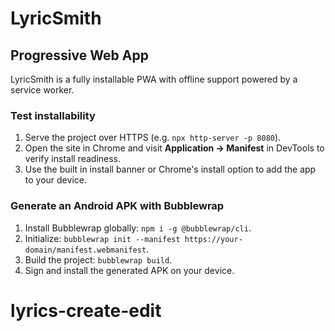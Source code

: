 # LyricSmith

## Progressive Web App

LyricSmith is a fully installable PWA with offline support powered by a service worker.

### Test installability

1. Serve the project over HTTPS (e.g. `npx http-server -p 8080`).
2. Open the site in Chrome and visit **Application → Manifest** in DevTools to verify install readiness.
3. Use the built in install banner or Chrome's install option to add the app to your device.

### Generate an Android APK with Bubblewrap

1. Install Bubblewrap globally: `npm i -g @bubblewrap/cli`.
2. Initialize: `bubblewrap init --manifest https://your-domain/manifest.webmanifest`.
3. Build the project: `bubblewrap build`.
4. Sign and install the generated APK on your device.

# lyrics-create-edit
